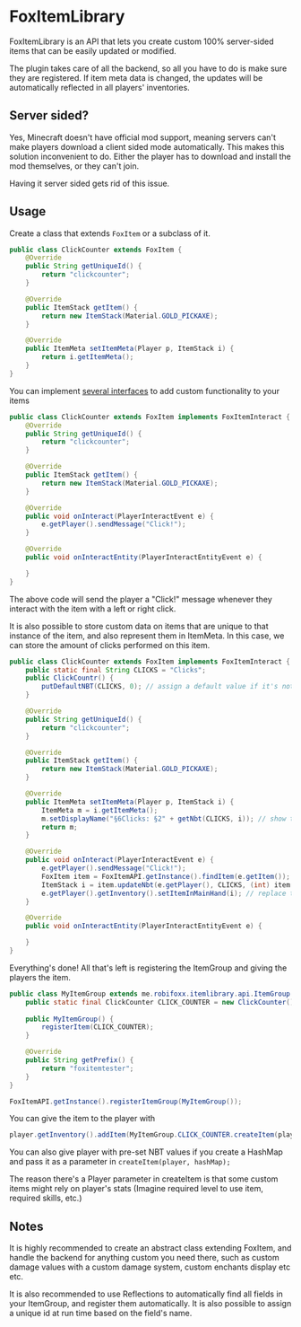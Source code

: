 # FoxItemLibrary
FoxItemLibrary is an API that lets you create custom 100% server-sided items that can be easily updated or modified.

The plugin takes care of all the backend, so all you have to do is make sure they are registered. If item meta data is changed, the updates will be automatically reflected in all players' inventories.

## Server sided?
Yes, Minecraft doesn't have official mod support, meaning servers can't make players download a client sided mode automatically. This makes this solution inconvenient to do. Either the player has to download and install the mod themselves, or they can't join.

Having it server sided gets rid of this issue.

## Usage
Create a class that extends `FoxItem` or a subclass of it.

```Java
public class ClickCounter extends FoxItem {
    @Override
    public String getUniqueId() {
        return "clickcounter";
    }

    @Override
    public ItemStack getItem() {
        return new ItemStack(Material.GOLD_PICKAXE);
    }

    @Override
    public ItemMeta setItemMeta(Player p, ItemStack i) {
        return i.getItemMeta();
    }
}
```

You can implement [several interfaces](https://github.com/RobiFox/FoxItemLibrary/tree/master/src/me/robifoxx/itemlibrary/api) to add custom functionality to your items

```Java
public class ClickCounter extends FoxItem implements FoxItemInteract {
    @Override
    public String getUniqueId() {
        return "clickcounter";
    }

    @Override
    public ItemStack getItem() {
        return new ItemStack(Material.GOLD_PICKAXE);
    }

    @Override
    public void onInteract(PlayerInteractEvent e) {
        e.getPlayer().sendMessage("Click!");
    }

    @Override
    public void onInteractEntity(PlayerInteractEntityEvent e) {

    }
}
```
The above code will send the player a "Click!" message whenever they interact with the item with a left or right click.

It is also possible to store custom data on items that are unique to that instance of the item, and also represent them in ItemMeta. In this case, we can store the amount of clicks performed on this item.

```Java
public class ClickCounter extends FoxItem implements FoxItemInteract {
    public static final String CLICKS = "Clicks";
    public ClickCountr() {
        putDefaultNBT(CLICKS, 0); // assign a default value if it's not stored in the item's nbt yet
    }

    @Override
    public String getUniqueId() {
        return "clickcounter";
    }

    @Override
    public ItemStack getItem() {
        return new ItemStack(Material.GOLD_PICKAXE);
    }

    @Override
    public ItemMeta setItemMeta(Player p, ItemStack i) {
        ItemMeta m = i.getItemMeta();
        m.setDisplayName("§6Clicks: §2" + getNbt(CLICKS, i)); // show the amount of clicks in the item's description
        return m;
    }

    @Override
    public void onInteract(PlayerInteractEvent e) {
        e.getPlayer().sendMessage("Click!");
        FoxItem item = FoxItemAPI.getInstance().findItem(e.getItem()); // convert ItemStack to FoxItem
        ItemStack i = item.updateNbt(e.getPlayer(), CLICKS, (int) item.getNbt(CLICKS, e.getItem()) + 1, e.getItem()); // add +1 to the click counter. returns an ItemStack with updated values (updated description and NBT value in this case)
        e.getPlayer().getInventory().setItemInMainHand(i); // replace the itemstack in the player's inventory
    }

    @Override
    public void onInteractEntity(PlayerInteractEntityEvent e) {

    }
}
```

Everything's done! All that's left is registering the ItemGroup and giving the players the item.
```java
public class MyItemGroup extends me.robifoxx.itemlibrary.api.ItemGroup {
    public static final ClickCounter CLICK_COUNTER = new ClickCounter();
    
    public MyItemGroup() {
        registerItem(CLICK_COUNTER);
    }

    @Override
    public String getPrefix() {
        return "foxitemtester";
    }
}
```
```java
FoxItemAPI.getInstance().registerItemGroup(MyItemGroup());
```

You can give the item to the player with 
```Java
player.getInventory().addItem(MyItemGroup.CLICK_COUNTER.createItem(player));
```
You can also give player with pre-set NBT values if you create a HashMap and pass it as a parameter in `createItem(player, hashMap);`

The reason there's a Player parameter in createItem is that some custom items might rely on player's stats (Imagine required level to use item, required skills, etc.)

## Notes
It is highly recommended to create an abstract class extending FoxItem, and handle the backend for anything custom you need there, such as custom damage values with a custom damage system, custom enchants display etc etc.

It is also recommended to use Reflections to automatically find all fields in your ItemGroup, and register them automatically. It is also possible to assign a unique id at run time based on the field's name.
